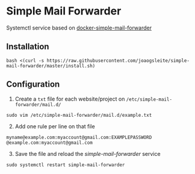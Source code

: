 # Simple Mail Forwarder

Systemctl service based on [docker-simple-mail-forwarder](https://github.com/huan/docker-simple-mail-forwarder)

## Installation

```
bash <(curl -s https://raw.githubusercontent.com/joaogsleite/simple-mail-forwarder/master/install.sh)
```


## Configuration

1. Create a `txt` file for each website/project on `/etc/simple-mail-forwarder/mail.d/`

```
sudo vim /etc/simple-mail-forwarder/mail.d/example.txt
```

2. Add one rule per line on that file

```
myname@example.com:myaccount@gmail.com:EXAMPLEPASSWORD
@example.com:myaccount@gmail.com
```

3. Save the file and reload the *simple-mail-forwarder* service

```
sudo systemctl restart simple-mail-forwarder
```
